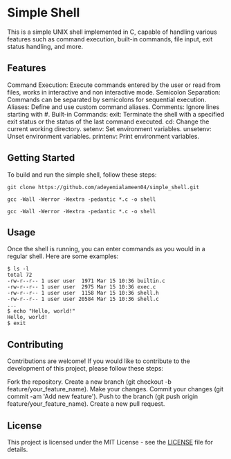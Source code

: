 # Simple Shell
This is a simple UNIX shell implemented in C, capable of handling various features such as command execution, built-in commands, file input, exit status handling, and more.

## Features
Command Execution: Execute commands entered by the user or read from files, works in interactive and non interactive mode.
Semicolon Separation: Commands can be separated by semicolons for sequential execution.
Aliases: Define and use custom command aliases.
Comments: Ignore lines starting with #.
Built-in Commands:
exit: Terminate the shell with a specified exit status or the status of the last command executed.
cd: Change the current working directory.
setenv: Set environment variables.
unsetenv: Unset environment variables.
printenv: Print environment variables.

## Getting Started
To build and run the simple shell, follow these steps:
```
git clone https://github.com/adeyemialameen04/simple_shell.git
```

```
gcc -Wall -Werror -Wextra -pedantic *.c -o shell
```

```
gcc -Wall -Werror -Wextra -pedantic *.c -o shell
```

## Usage
Once the shell is running, you can enter commands as you would in a regular shell. Here are some examples:
```
$ ls -l
total 72
-rw-r--r-- 1 user user  1971 Mar 15 10:36 builtin.c
-rw-r--r-- 1 user user  2975 Mar 15 10:36 exec.c
-rw-r--r-- 1 user user  1158 Mar 15 10:36 shell.h
-rw-r--r-- 1 user user 20584 Mar 15 10:36 shell.c
...
$ echo "Hello, world!"
Hello, world!
$ exit
```

## Contributing
Contributions are welcome! If you would like to contribute to the development of this project, please follow these steps:

Fork the repository.
Create a new branch (git checkout -b feature/your_feature_name).
Make your changes.
Commit your changes (git commit -am 'Add new feature').
Push to the branch (git push origin feature/your_feature_name).
Create a new pull request.

## License
This project is licensed under the MIT License - see the [LICENSE](https://github.com/adeyemialameen04/simple_shell/blob/main/LICENSE) file for details.
